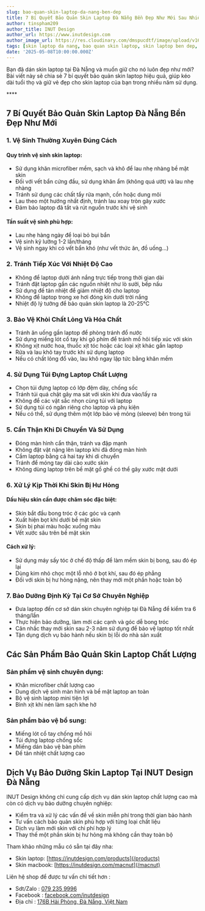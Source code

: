 ```yaml
---
slug: bao-quan-skin-laptop-da-nang-ben-dep
title: 7 Bí Quyết Bảo Quản Skin Laptop Đà Nẵng Bền Đẹp Như Mới Sau Nhiều Năm Sử Dụng
author: tinspham209
author_title: INUT Design
author_url: https://www.inutdesign.com
author_image_url: https://res.cloudinary.com/dmspucdtf/image/upload/v1663647671/inut/292635797_197003529328579_4330060878795101093_n_bjzhby.jpg
tags: [skin laptop da nang, bao quan skin laptop, skin laptop ben dep, cham soc skin laptop]
date: '2025-05-08T10:00:00.000Z'
---
```


Bạn đã dán skin laptop tại Đà Nẵng và muốn giữ cho nó luôn đẹp như mới? Bài viết này sẽ chia sẻ 7 bí quyết bảo quản skin laptop hiệu quả, giúp kéo dài tuổi thọ và giữ vẻ đẹp cho skin laptop của bạn trong nhiều năm sử dụng.

<!-- truncate-->****

<!-- ## Table of contents -->

## 7 Bí Quyết Bảo Quản Skin Laptop Đà Nẵng Bền Đẹp Như Mới

### 1. Vệ Sinh Thường Xuyên Đúng Cách

#### Quy trình vệ sinh skin laptop:
- Sử dụng khăn microfiber mềm, sạch và khô để lau nhẹ nhàng bề mặt skin
- Đối với vết bẩn cứng đầu, sử dụng khăn ẩm (không quá ướt) và lau nhẹ nhàng
- Tránh sử dụng các chất tẩy rửa mạnh, cồn hoặc dung môi
- Lau theo một hướng nhất định, tránh lau xoay tròn gây xước
- Đảm bảo laptop đã tắt và rút nguồn trước khi vệ sinh

#### Tần suất vệ sinh phù hợp:
- Lau nhẹ hàng ngày để loại bỏ bụi bẩn
- Vệ sinh kỹ lưỡng 1-2 lần/tháng
- Vệ sinh ngay khi có vết bẩn khó (như vết thức ăn, đồ uống...)

### 2. Tránh Tiếp Xúc Với Nhiệt Độ Cao

- Không để laptop dưới ánh nắng trực tiếp trong thời gian dài
- Tránh đặt laptop gần các nguồn nhiệt như lò sưởi, bếp nấu
- Sử dụng đế tản nhiệt để giảm nhiệt độ cho laptop
- Không để laptop trong xe hơi đóng kín dưới trời nắng
- Nhiệt độ lý tưởng để bảo quản skin laptop là 20-25°C

### 3. Bảo Vệ Khỏi Chất Lỏng Và Hóa Chất

- Tránh ăn uống gần laptop để phòng tránh đổ nước
- Sử dụng miếng lót cổ tay khi gõ phím để tránh mồ hôi tiếp xúc với skin
- Không xịt nước hoa, thuốc xịt tóc hoặc các loại xịt khác gần laptop
- Rửa và lau khô tay trước khi sử dụng laptop
- Nếu có chất lỏng đổ vào, lau khô ngay lập tức bằng khăn mềm

### 4. Sử Dụng Túi Đựng Laptop Chất Lượng

- Chọn túi đựng laptop có lớp đệm dày, chống sốc
- Tránh túi quá chật gây ma sát với skin khi đưa vào/lấy ra
- Không để các vật sắc nhọn cùng túi với laptop
- Sử dụng túi có ngăn riêng cho laptop và phụ kiện
- Nếu có thể, sử dụng thêm một lớp bảo vệ mỏng (sleeve) bên trong túi

### 5. Cẩn Thận Khi Di Chuyển Và Sử Dụng

- Đóng màn hình cẩn thận, tránh va đập mạnh
- Không đặt vật nặng lên laptop khi đã đóng màn hình
- Cầm laptop bằng cả hai tay khi di chuyển
- Tránh để móng tay dài cào xước skin
- Không dùng laptop trên bề mặt gồ ghề có thể gây xước mặt dưới

### 6. Xử Lý Kịp Thời Khi Skin Bị Hư Hỏng

#### Dấu hiệu skin cần được chăm sóc đặc biệt:
- Skin bắt đầu bong tróc ở các góc và cạnh
- Xuất hiện bọt khí dưới bề mặt skin
- Skin bị phai màu hoặc xuống màu
- Vết xước sâu trên bề mặt skin

#### Cách xử lý:
- Sử dụng máy sấy tóc ở chế độ thấp để làm mềm skin bị bong, sau đó ép lại
- Dùng kim nhỏ chọc một lỗ nhỏ ở bọt khí, sau đó ép phẳng
- Đối với skin bị hư hỏng nặng, nên thay mới một phần hoặc toàn bộ

### 7. Bảo Dưỡng Định Kỳ Tại Cơ Sở Chuyên Nghiệp

- Đưa laptop đến cơ sở dán skin chuyên nghiệp tại Đà Nẵng để kiểm tra 6 tháng/lần
- Thực hiện bảo dưỡng, làm mới các cạnh và góc dễ bong tróc
- Cân nhắc thay mới skin sau 2-3 năm sử dụng để bảo vệ laptop tốt nhất
- Tận dụng dịch vụ bảo hành nếu skin bị lỗi do nhà sản xuất

## Các Sản Phẩm Bảo Quản Skin Laptop Chất Lượng

### Sản phẩm vệ sinh chuyên dụng:
- Khăn microfiber chất lượng cao
- Dung dịch vệ sinh màn hình và bề mặt laptop an toàn
- Bộ vệ sinh laptop mini tiện lợi
- Bình xịt khí nén làm sạch khe hở

### Sản phẩm bảo vệ bổ sung:
- Miếng lót cổ tay chống mồ hôi
- Túi đựng laptop chống sốc
- Miếng dán bảo vệ bàn phím
- Đế tản nhiệt chất lượng cao

## Dịch Vụ Bảo Dưỡng Skin Laptop Tại INUT Design Đà Nẵng

INUT Design không chỉ cung cấp dịch vụ dán skin laptop chất lượng cao mà còn có dịch vụ bảo dưỡng chuyên nghiệp:
- Kiểm tra và xử lý các vấn đề về skin miễn phí trong thời gian bảo hành
- Tư vấn cách bảo quản skin phù hợp với từng loại chất liệu
- Dịch vụ làm mới skin với chi phí hợp lý
- Thay thế một phần skin bị hư hỏng mà không cần thay toàn bộ

Tham khảo những mẫu có sẵn tại đây nha:
- Skin laptop: [https://inutdesign.com/products](/products)
- Skin macbook: [https://inutdesign.com/macnut](/macnut)

Liên hệ shop để được tư vấn chi tiết hơn :
- Sdt/Zalo : [079 235 9996](tel:0792359996)
- Facebook : [facebook.com/inutdesign](https://www.facebook.com/inutdesign)
- Địa chỉ : [176B Hải Phòng, Đà Nẵng, Việt Nam](https://maps.app.goo.gl/SRm8YB4fy8VfWmb39)